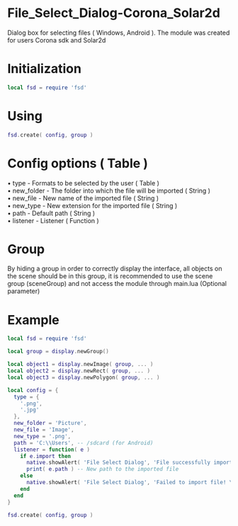 # File_Select_Dialog-Corona_Solar2d

Dialog box for selecting files ( Windows, Android ). The module was created for users Corona sdk and Solar2d

# Initialization

```lua
local fsd = require 'fsd'
```

# Using

```lua
fsd.create( config, group )
```

# Config options ( Table )

• type - Formats to be selected by the user ( Table )<br>
• new_folder - The folder into which the file will be imported ( String )<br>
• new_file - New name of the imported file ( String )<br>
• new_type - New extension for the imported file ( String )<br>
• path - Default path ( String )<br>
• listener - Listener ( Function )<br>

# Group 

By hiding a group in order to correctly display the interface, all objects on the scene should be in this group, it is recommended to use the scene group (sceneGroup) and not access the module through main.lua (Optional parameter)

# Example 

```lua
local fsd = require 'fsd'

local group = display.newGroup()

local object1 = display.newImage( group, ... )
local object2 = display.newRect( group, ... )
local object3 = display.newPolygon( group, ... )

local config = {
  type = {
    '.png',
    '.jpg'
  },
  new_folder = 'Picture',
  new_file = 'Image',
  new_type = '.png',
  path = 'C:\\Users', -- /sdcard (for Android)
  listener = function( e )
    if e.import then
      native.showAlert( 'File Select Dialog', 'File successfully imported', {'Close'} )
      print( e.path ) -- New path to the imported file
    else
      native.showAlert( 'File Select Dialog', 'Failed to import file! \nCheck if storage access is granted for the application', {'Close'} )
    end
  end
}

fsd.create( config, group )
```
